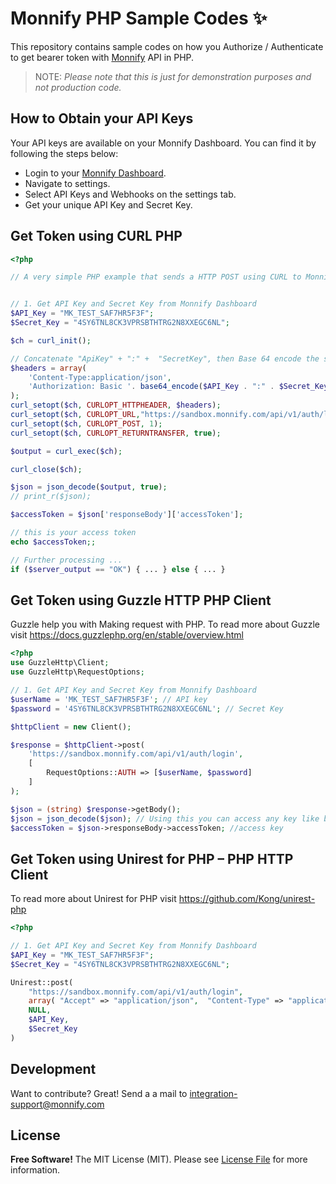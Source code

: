 # Monnify PHP Sample Codes  ✨
 
This repository contains sample codes on how you Authorize / Authenticate to get bearer token with [Monnify](https://monnify.com/) API in PHP. 

> NOTE:
> *Please note that this is just for demonstration purposes and not production code.*
 
## How to Obtain your API Keys
Your API keys are available on your Monnify Dashboard. You can find it by following the steps below:

- Login to your [Monnify Dashboard](https://app.monnify.com/login).
- Navigate to settings.
- Select API Keys and Webhooks on the settings tab.
- Get your unique API Key and Secret Key.

## Get Token using CURL PHP

```php
<?php

// A very simple PHP example that sends a HTTP POST using CURL to Monnify to get access token


// 1. Get API Key and Secret Key from Monnify Dashboard
$API_Key = "MK_TEST_SAF7HR5F3F";
$Secret_Key = "4SY6TNL8CK3VPRSBTHTRG2N8XXEGC6NL";

$ch = curl_init();

// Concatenate "ApiKey" + ":" +  "SecretKey", then Base 64 encode the string and prefix with the word "Basic". See in next line
$headers = array(
    'Content-Type:application/json',
    'Authorization: Basic '. base64_encode($API_Key . ":" . $Secret_Key) // <---
);
curl_setopt($ch, CURLOPT_HTTPHEADER, $headers);
curl_setopt($ch, CURLOPT_URL,"https://sandbox.monnify.com/api/v1/auth/login");
curl_setopt($ch, CURLOPT_POST, 1);
curl_setopt($ch, CURLOPT_RETURNTRANSFER, true);

$output = curl_exec($ch);

curl_close($ch);

$json = json_decode($output, true);
// print_r($json);

$accessToken = $json['responseBody']['accessToken'];

// this is your access token
echo $accessToken;;

// Further processing ...
if ($server_output == "OK") { ... } else { ... }
```
 

## Get Token using Guzzle HTTP PHP Client

Guzzle help you with Making request with PHP. To read more about Guzzle visit https://docs.guzzlephp.org/en/stable/overview.html

```php
<?php
use GuzzleHttp\Client;
use GuzzleHttp\RequestOptions;

// 1. Get API Key and Secret Key from Monnify Dashboard
$userName = 'MK_TEST_SAF7HR5F3F'; // API key
$password = '4SY6TNL8CK3VPRSBTHTRG2N8XXEGC6NL'; // Secret Key

$httpClient = new Client();

$response = $httpClient->post(
    'https://sandbox.monnify.com/api/v1/auth/login',
    [
        RequestOptions::AUTH => [$userName, $password]
    ]
);

$json = (string) $response->getBody();
$json = json_decode($json); // Using this you can access any key like below
$accessToken = $json->responseBody->accessToken; //access key
```
 
 
 
## Get Token using Unirest for PHP – PHP HTTP Client
To read more about Unirest for PHP visit https://github.com/Kong/unirest-php

 ```php
 <?php
 
 // 1. Get API Key and Secret Key from Monnify Dashboard
$API_Key = "MK_TEST_SAF7HR5F3F";
$Secret_Key = "4SY6TNL8CK3VPRSBTHTRG2N8XXEGC6NL";

 Unirest::post(
     "https://sandbox.monnify.com/api/v1/auth/login", 
     array( "Accept" => "application/json",  "Content-Type" => "application/json" ), 
     NULL, 
     $API_Key, 
     $Secret_Key
 )


 ```
 
 
## Development

Want to contribute? Great! Send a a mail to integration-support@monnify.com

## License
**Free Software!**
The MIT License (MIT). Please see [License File](LICENSE.md) for more information.

[link-author]: https://jimiejosh.com
 
   [l1]: <https://github.com/jimiejosh/monnify-php-sample-codes/tree/main/sample-codes/authentication/README.md>
   [l2]: <https://github.com/jimiejosh/monnify-php-sample-codes/tree/main/sample-codes/webhooks/README.md>
   [l3]: <https://github.com/jimiejosh/monnify-php-sample-codes/tree/main/sample-codes/reservedaccount/README.md>
   [l4]: <https://github.com/jimiejosh/monnify-php-sample-codes/tree/main/sample-codes/bankverification/README.md>
   [l5]: <https://github.com/jimiejosh/monnify-php-sample-codes/tree/main/sample-codes/transfer/README.md>
   [l6]: <https://github.com/jimiejosh/monnify-php-sample-codes/tree/main/sample-codes/card/README.md>
